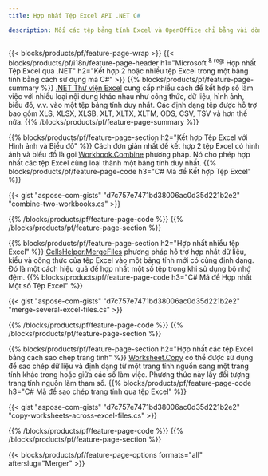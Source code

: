 ```yaml
---
title: Hợp nhất Tệp Excel API .NET C#

description: Nối các tệp bảng tính Excel và OpenOffice chỉ bằng vài dòng mã C#.
---
```

{{< blocks/products/pf/feature-page-wrap >}}
{{< blocks/products/pf/i18n/feature-page-header h1="Microsoft <sup> & reg; </sup> Hợp nhất Tệp Excel qua .NET" h2="Kết hợp 2 hoặc nhiều tệp Excel trong một bảng tính bằng cách sử dụng mã C#" >}}
{{% blocks/products/pf/feature-page-summary %}}
[.NET Thư viện Excel](/cells/net/) cung cấp nhiều cách để kết hợp sổ làm việc với nhiều loại nội dung khác nhau như công thức, dữ liệu, hình ảnh, biểu đồ, v.v. vào một tệp bảng tính duy nhất. Các định dạng tệp được hỗ trợ bao gồm XLS, XLSX, XLSB, XLT, XLTX, XLTM, ODS, CSV, TSV và hơn thế nữa.
{{% /blocks/products/pf/feature-page-summary %}}

{{% blocks/products/pf/feature-page-section h2="Kết hợp Tệp Excel với Hình ảnh và Biểu đồ" %}}
Cách đơn giản nhất để kết hợp 2 tệp Excel có hình ảnh và biểu đồ là gọi [Workbook.Combine](https://reference.aspose.com/cells/net/aspose.cells/workbook/methods/combine) phương pháp. Nó cho phép hợp nhất các tệp Excel cùng loại thành một bảng tính duy nhất.
{{% blocks/products/pf/feature-page-code h3="C# Mã để Kết hợp Tệp Excel" %}}

{{< gist "aspose-com-gists" "d7c757e7471bd38006ac0d35d221b2e2" "combine-two-workbooks.cs" >}}

{{% /blocks/products/pf/feature-page-code %}}
{{% /blocks/products/pf/feature-page-section %}}

{{% blocks/products/pf/feature-page-section h2="Hợp nhất nhiều tệp Excel" %}}
[CellsHelper.MergeFiles](https://reference.aspose.com/cells/net/aspose.cells/cellshelper/methods/mergefiles) phương pháp hỗ trợ hợp nhất dữ liệu, kiểu và công thức của tệp Excel vào một bảng tính mới có cùng định dạng. Đó là một cách hiệu quả để hợp nhất một số tệp trong khi sử dụng bộ nhớ đệm. 
{{% blocks/products/pf/feature-page-code h3="C# Mã để Hợp nhất Một số Tệp Excel" %}}

{{< gist "aspose-com-gists" "d7c757e7471bd38006ac0d35d221b2e2" "merge-several-excel-files.cs" >}}

{{% /blocks/products/pf/feature-page-code %}}
{{% /blocks/products/pf/feature-page-section %}}

{{% blocks/products/pf/feature-page-section h2="Hợp nhất các tệp Excel bằng cách sao chép trang tính" %}}
[Worksheet.Copy](https://reference.aspose.com/cells/net/aspose.cells/worksheet/methods/copy/index) có thể được sử dụng để sao chép dữ liệu và định dạng từ một trang tính nguồn sang một trang tính khác trong hoặc giữa các sổ làm việc. Phương thức này lấy đối tượng trang tính nguồn làm tham số.
{{% blocks/products/pf/feature-page-code h3="C# Mã để sao chép trang tính qua tệp Excel" %}}

{{< gist "aspose-com-gists" "d7c757e7471bd38006ac0d35d221b2e2" "copy-worksheets-across-excel-files.cs" >}}

{{% /blocks/products/pf/feature-page-code %}}
{{% /blocks/products/pf/feature-page-section %}}

{{< blocks/products/pf/feature-page-options formats="all" afterslug="Merger" >}}
